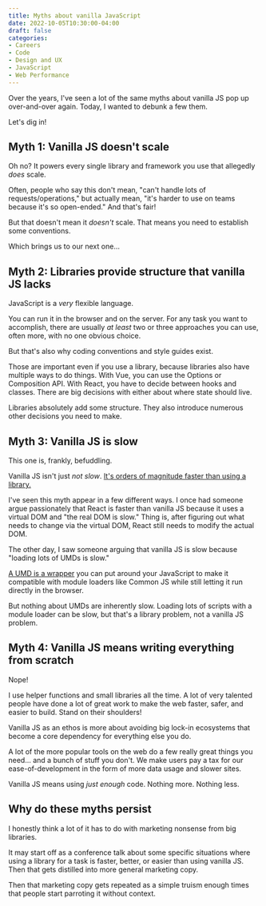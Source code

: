 ```yaml
---
title: Myths about vanilla JavaScript
date: 2022-10-05T10:30:00-04:00
draft: false
categories:
- Careers
- Code
- Design and UX
- JavaScript
- Web Performance
---
```


Over the years, I've seen a lot of the same myths about vanilla JS pop up over-and-over again. Today, I wanted to debunk a few them.

Let's dig in!

## Myth 1: Vanilla JS doesn't scale

Oh no? It powers every single library and framework you use that allegedly _does_ scale.

Often, people who say this don't mean, "can't handle lots of requests/operations," but actually mean, "it's harder to use on teams because it's so open-ended." And that's fair!

But that doesn't mean it _doesn't_ scale. That means you need to establish some conventions.

Which brings us to our next one...

## Myth 2: Libraries provide structure that vanilla JS lacks

JavaScript is a _very_ flexible language. 

You can run it in the browser and on the server. For any task you want to accomplish, there are usually _at least_ two or three approaches you can use, often more, with no one obvious choice.

But that's also why coding conventions and style guides exist.

Those are important even if you use a library, because libraries also have multiple ways to do things. With Vue, you can use the Options or Composition API. With React, you have to decide between hooks and classes. There are big decisions with either about where state should live.

Libraries absolutely add some structure. They also introduce numerous other decisions you need to make.

## Myth 3: Vanilla JS is slow

This one is, frankly, befuddling.

Vanilla JS isn't just _not slow_. [It's orders of magnitude faster than using a library.](https://css-tricks.com/radeventlistener-a-tale-of-client-side-framework-performance/)

I've seen this myth appear in a few different ways. I once had someone argue passionately that React is faster than vanilla JS because it uses a virtual DOM and "the real DOM is slow." Thing is, after figuring out what needs to change via the virtual DOM, React still needs to modify the actual DOM.

The other day, I saw someone arguing that vanilla JS is slow because "loading lots of UMDs is slow."

[A UMD is a wrapper](https://vanillajstoolkit.com/boilerplates/umd/) you can put around your JavaScript to make it compatible with module loaders like Common JS while still letting it run directly in the browser.

But nothing about UMDs are inherently slow. Loading lots of scripts with a module loader can be slow, but that's a library problem, not a vanilla JS problem.

## Myth 4: Vanilla JS means writing everything from scratch

Nope!

I use helper functions and small libraries all the time. A lot of very talented people have done a lot of great work to make the web faster, safer, and easier to build. Stand on their shoulders!

Vanilla JS as an ethos is more about avoiding big lock-in ecosystems that become a core dependency for everything else you do. 

A lot of the more popular tools on the web do a few really great things you need... and a bunch of stuff you don't. We make users pay a tax for our ease-of-development in the form of more data usage and slower sites.

Vanilla JS means using _just enough_ code. Nothing more. Nothing less.

## Why do these myths persist

I honestly think a lot of it has to do with marketing nonsense from big libraries.

It may start off as a conference talk about some specific situations where using a library for a task is faster, better, or easier than using vanilla JS. Then that gets distilled into more general marketing copy. 

Then that marketing copy gets repeated as a simple truism enough times that people start parroting it without context.